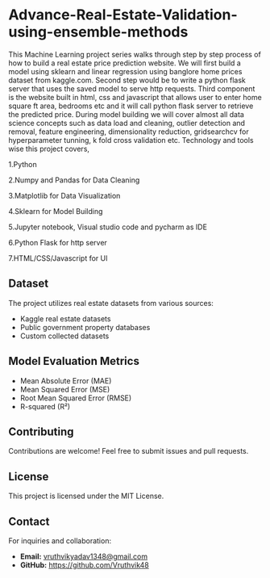 # Advance-Real-Estate-Validation-using-ensemble-methods

This Machine Learning project series walks through step by step process of how to build a real estate price prediction website. We will first build a model using sklearn and linear regression using banglore home prices dataset from kaggle.com. Second step would be to write a python flask server that uses the saved model to serve http requests. Third component is the website built in html, css and javascript that allows user to enter home square ft area, bedrooms etc and it will call python flask server to retrieve the predicted price. During model building we will cover almost all data science concepts such as data load and cleaning, outlier detection and removal, feature engineering, dimensionality reduction, gridsearchcv for hyperparameter tunning, k fold cross validation etc. Technology and tools wise this project covers,

1.Python

2.Numpy and Pandas for Data Cleaning

3.Matplotlib for Data Visualization

4.Sklearn for Model Building

5.Jupyter notebook, Visual studio code and pycharm as IDE

6.Python Flask for http server

7.HTML/CSS/Javascript for UI

## Dataset
The project utilizes real estate datasets from various sources:
- Kaggle real estate datasets
- Public government property databases
- Custom collected datasets

## Model Evaluation Metrics
- Mean Absolute Error (MAE)
- Mean Squared Error (MSE)
- Root Mean Squared Error (RMSE)
- R-squared (R²)

## Contributing
Contributions are welcome! Feel free to submit issues and pull requests.

## License
This project is licensed under the MIT License.

## Contact
For inquiries and collaboration:
- **Email:** vruthvikyadav1348@gmail.com
- **GitHub:** https://github.com/Vruthvik48

